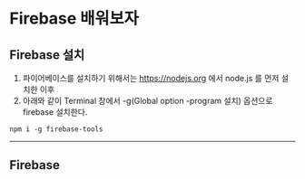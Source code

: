 # Firebase 배워보자
## Firebase 설치
1. 파이어베이스를 설치하기 위해서는 https://nodejs.org 에서 node.js 를 먼저 설치한 이후
2. 아래와 같이 Terminal 창에서 -g(Global option -program 설치) 옵션으로 firebase 설치한다.
```console
npm i -g firebase-tools
```
---
## Firebase